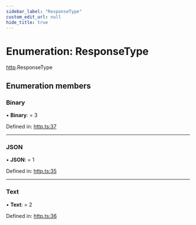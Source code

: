 ```yaml
---
sidebar_label: "ResponseType"
custom_edit_url: null
hide_title: true
---
```


# Enumeration: ResponseType

[http](../modules/http.md).ResponseType

## Enumeration members

### Binary

• **Binary**: = 3

Defined in: [http.ts:37](https://github.com/tauri-apps/tauri/blob/3afef190/tooling/api/src/http.ts#L37)

___

### JSON

• **JSON**: = 1

Defined in: [http.ts:35](https://github.com/tauri-apps/tauri/blob/3afef190/tooling/api/src/http.ts#L35)

___

### Text

• **Text**: = 2

Defined in: [http.ts:36](https://github.com/tauri-apps/tauri/blob/3afef190/tooling/api/src/http.ts#L36)
